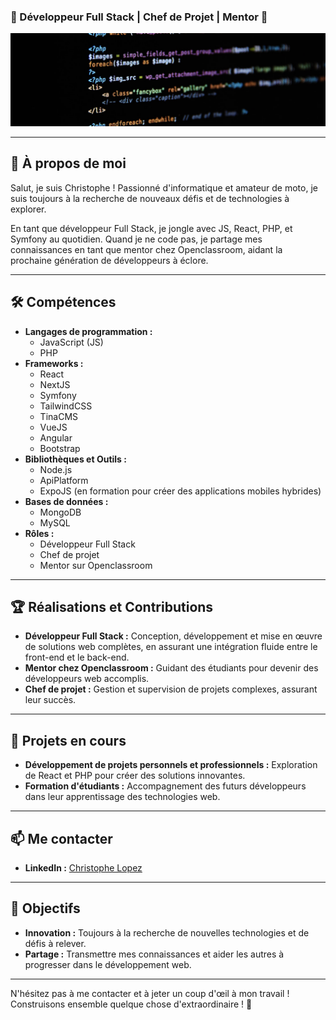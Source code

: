 ### **🚀 Développeur Full Stack | Chef de Projet | Mentor 🚀**

![Cover](https://github.com/pOwn3d/pOwn3d/blob/main/img/cover.png)

---

## 🌟 À propos de moi

Salut, je suis Christophe ! Passionné d'informatique et amateur de moto, je suis toujours à la recherche de nouveaux défis et de technologies à explorer.

En tant que développeur Full Stack, je jongle avec JS, React, PHP, et Symfony au quotidien. Quand je ne code pas, je partage mes connaissances en tant que mentor chez Openclassroom, aidant la prochaine génération de développeurs à éclore.

---

## 🛠️ Compétences

- **Langages de programmation :** 
  - JavaScript (JS)
  - PHP
- **Frameworks :**
  - React
  - NextJS
  - Symfony
  - TailwindCSS
  - TinaCMS
  - VueJS
  - Angular
  - Bootstrap
- **Bibliothèques et Outils :**
  - Node.js
  - ApiPlatform
  - ExpoJS (en formation pour créer des applications mobiles hybrides)
- **Bases de données :**
  - MongoDB
  - MySQL
- **Rôles :**
  - Développeur Full Stack
  - Chef de projet
  - Mentor sur Openclassroom

---

## 🏆 Réalisations et Contributions

- **Développeur Full Stack :** Conception, développement et mise en œuvre de solutions web complètes, en assurant une intégration fluide entre le front-end et le back-end.
- **Mentor chez Openclassroom :** Guidant des étudiants pour devenir des développeurs web accomplis.
- **Chef de projet :** Gestion et supervision de projets complexes, assurant leur succès.

---

## 🚧 Projets en cours

- **Développement de projets personnels et professionnels :** Exploration de React et PHP pour créer des solutions innovantes.
- **Formation d'étudiants :** Accompagnement des futurs développeurs dans leur apprentissage des technologies web.

---

## 📫 Me contacter

- **LinkedIn :** [Christophe Lopez](https://www.linkedin.com/in/christophe-lopez/)

---

## 🎯 Objectifs

- **Innovation :** Toujours à la recherche de nouvelles technologies et de défis à relever.
- **Partage :** Transmettre mes connaissances et aider les autres à progresser dans le développement web.

---

N'hésitez pas à me contacter et à jeter un coup d'œil à mon travail ! Construisons ensemble quelque chose d'extraordinaire ! 🚀
